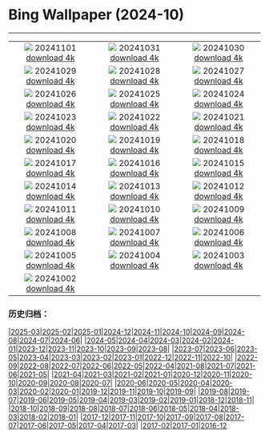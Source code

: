 # Bing Wallpaper (2024-10)
**************
| | | |
|:-:|:-:|:-:|
| ![](https://www.bing.com/th?id=OHR.HauntedEdinburgh_ROW5659836156_1920x1080.jpg) 20241101 [download 4k](https://www.bing.com/th?id=OHR.HauntedEdinburgh_ROW5659836156_UHD.jpg) | ![](https://www.bing.com/th?id=OHR.ValleAostaGranParadiso_ROW5529148067_1920x1080.jpg) 20241031 [download 4k](https://www.bing.com/th?id=OHR.ValleAostaGranParadiso_ROW5529148067_UHD.jpg) | ![](https://www.bing.com/th?id=OHR.GreatOwl_ROW5336296654_1920x1080.jpg) 20241030 [download 4k](https://www.bing.com/th?id=OHR.GreatOwl_ROW5336296654_UHD.jpg) |
| ![](https://www.bing.com/th?id=OHR.PumpkinMist_ROW0565251733_1920x1080.jpg) 20241029 [download 4k](https://www.bing.com/th?id=OHR.PumpkinMist_ROW0565251733_UHD.jpg) | ![](https://www.bing.com/th?id=OHR.PolarBearHug_ROW4148039931_1920x1080.jpg) 20241028 [download 4k](https://www.bing.com/th?id=OHR.PolarBearHug_ROW4148039931_UHD.jpg) | ![](https://www.bing.com/th?id=OHR.GhostForest_ROW3674085851_1920x1080.jpg) 20241027 [download 4k](https://www.bing.com/th?id=OHR.GhostForest_ROW3674085851_UHD.jpg) |
| ![](https://www.bing.com/th?id=OHR.MontBlancMassif_ROW3509551140_1920x1080.jpg) 20241026 [download 4k](https://www.bing.com/th?id=OHR.MontBlancMassif_ROW3509551140_UHD.jpg) | ![](https://www.bing.com/th?id=OHR.BodieCalifornia_ROW2634514963_1920x1080.jpg) 20241025 [download 4k](https://www.bing.com/th?id=OHR.BodieCalifornia_ROW2634514963_UHD.jpg) | ![](https://www.bing.com/th?id=OHR.MadameSherriCastle_ROW2980735079_1920x1080.jpg) 20241024 [download 4k](https://www.bing.com/th?id=OHR.MadameSherriCastle_ROW2980735079_UHD.jpg) |
| ![](https://www.bing.com/th?id=OHR.MonsterDoor_ROW2254969406_1920x1080.jpg) 20241023 [download 4k](https://www.bing.com/th?id=OHR.MonsterDoor_ROW2254969406_UHD.jpg) | ![](https://www.bing.com/th?id=OHR.AutumnCypress_ROW2544482735_1920x1080.jpg) 20241022 [download 4k](https://www.bing.com/th?id=OHR.AutumnCypress_ROW2544482735_UHD.jpg) | ![](https://www.bing.com/th?id=OHR.SmilingSloth_ROW2407860543_1920x1080.jpg) 20241021 [download 4k](https://www.bing.com/th?id=OHR.SmilingSloth_ROW2407860543_UHD.jpg) |
| ![](https://www.bing.com/th?id=OHR.DenderaTemple_ROW1565970744_1920x1080.jpg) 20241020 [download 4k](https://www.bing.com/th?id=OHR.DenderaTemple_ROW1565970744_UHD.jpg) | ![](https://www.bing.com/th?id=OHR.CentralParkAutumn_ROW2004726043_1920x1080.jpg) 20241019 [download 4k](https://www.bing.com/th?id=OHR.CentralParkAutumn_ROW2004726043_UHD.jpg) | ![](https://www.bing.com/th?id=OHR.KochiaJapan_ROW2709910683_1920x1080.jpg) 20241018 [download 4k](https://www.bing.com/th?id=OHR.KochiaJapan_ROW2709910683_UHD.jpg) |
| ![](https://www.bing.com/th?id=OHR.FossilsDorset_ROW2405674098_1920x1080.jpg) 20241017 [download 4k](https://www.bing.com/th?id=OHR.FossilsDorset_ROW2405674098_UHD.jpg) | ![](https://www.bing.com/th?id=OHR.MaraMigration_ROW5831345808_1920x1080.jpg) 20241016 [download 4k](https://www.bing.com/th?id=OHR.MaraMigration_ROW5831345808_UHD.jpg) | ![](https://www.bing.com/th?id=OHR.CocoBeach_ROW1563343376_1920x1080.jpg) 20241015 [download 4k](https://www.bing.com/th?id=OHR.CocoBeach_ROW1563343376_UHD.jpg) |
| ![](https://www.bing.com/th?id=OHR.AlcazarSeville_ROW0922888067_1920x1080.jpg) 20241014 [download 4k](https://www.bing.com/th?id=OHR.AlcazarSeville_ROW0922888067_UHD.jpg) | ![](https://www.bing.com/th?id=OHR.QuebecDuck_ROW0409459903_1920x1080.jpg) 20241013 [download 4k](https://www.bing.com/th?id=OHR.QuebecDuck_ROW0409459903_UHD.jpg) | ![](https://www.bing.com/th?id=OHR.CelticColours_ROW3861704608_1920x1080.jpg) 20241012 [download 4k](https://www.bing.com/th?id=OHR.CelticColours_ROW3861704608_UHD.jpg) |
| ![](https://www.bing.com/th?id=OHR.SoranoItaly_ROW9659332544_1920x1080.jpg) 20241011 [download 4k](https://www.bing.com/th?id=OHR.SoranoItaly_ROW9659332544_UHD.jpg) | ![](https://www.bing.com/th?id=OHR.AspensColorado_ROW9309949443_1920x1080.jpg) 20241010 [download 4k](https://www.bing.com/th?id=OHR.AspensColorado_ROW9309949443_UHD.jpg) | ![](https://www.bing.com/th?id=OHR.MototiOctopus_ROW8930489347_1920x1080.jpg) 20241009 [download 4k](https://www.bing.com/th?id=OHR.MototiOctopus_ROW8930489347_UHD.jpg) |
| ![](https://www.bing.com/th?id=OHR.BoraPapeete_ROW2749253003_1920x1080.jpg) 20241008 [download 4k](https://www.bing.com/th?id=OHR.BoraPapeete_ROW2749253003_UHD.jpg) | ![](https://www.bing.com/th?id=OHR.CoyoteGulch_ROW8299172913_1920x1080.jpg) 20241007 [download 4k](https://www.bing.com/th?id=OHR.CoyoteGulch_ROW8299172913_UHD.jpg) | ![](https://www.bing.com/th?id=OHR.ElephantTeacher_ROW8011424345_1920x1080.jpg) 20241006 [download 4k](https://www.bing.com/th?id=OHR.ElephantTeacher_ROW8011424345_UHD.jpg) |
| ![](https://www.bing.com/th?id=OHR.EuropaMoon_ROW7675171022_1920x1080.jpg) 20241005 [download 4k](https://www.bing.com/th?id=OHR.EuropaMoon_ROW7675171022_UHD.jpg) | ![](https://www.bing.com/th?id=OHR.TajMahalReflection_ROW8732180669_1920x1080.jpg) 20241004 [download 4k](https://www.bing.com/th?id=OHR.TajMahalReflection_ROW8732180669_UHD.jpg) | ![](https://www.bing.com/th?id=OHR.WindRiverAlaska_ROW8103793021_1920x1080.jpg) 20241003 [download 4k](https://www.bing.com/th?id=OHR.WindRiverAlaska_ROW8103793021_UHD.jpg) |
| ![](https://www.bing.com/th?id=OHR.HalfDomeYosemite_ROW8093920979_1920x1080.jpg) 20241002 [download 4k](https://www.bing.com/th?id=OHR.HalfDomeYosemite_ROW8093920979_UHD.jpg) |  |  |

### 历史归档：

|[2025-03](/../2025-03/2025-03.md)|[2025-02](/../2025-02/2025-02.md)|[2025-01](/../2025-01/2025-01.md)|[2024-12](/../2024-12/2024-12.md)|[2024-11](/../2024-11/2024-11.md)|[2024-10](/2024-10.md)|[2024-09](/../2024-09/2024-09.md)|[2024-08](/../2024-08/2024-08.md)|[2024-07](/../2024-07/2024-07.md)|[2024-06](/../2024-06/2024-06.md)|
|[2024-05](/../2024-05/2024-05.md)|[2024-04](/../2024-04/2024-04.md)|[2024-03](/../2024-03/2024-03.md)|[2024-02](/../2024-02/2024-02.md)|[2024-01](/../2024-01/2024-01.md)|[2023-12](/../2023-12/2023-12.md)|[2023-11](/../2023-11/2023-11.md)|[2023-10](/../2023-10/2023-10.md)|[2023-09](/../2023-09/2023-09.md)|[2023-08](/../2023-08/2023-08.md)|
|[2023-07](/../2023-07/2023-07.md)|[2023-06](/../2023-06/2023-06.md)|[2023-05](/../2023-05/2023-05.md)|[2023-04](/../2023-04/2023-04.md)|[2023-03](/../2023-03/2023-03.md)|[2023-02](/../2023-02/2023-02.md)|[2023-01](/../2023-01/2023-01.md)|[2022-12](/../2022-12/2022-12.md)|[2022-11](/../2022-11/2022-11.md)|[2022-10](/../2022-10/2022-10.md)|
|[2022-09](/../2022-09/2022-09.md)|[2022-08](/../2022-08/2022-08.md)|[2022-07](/../2022-07/2022-07.md)|[2022-06](/../2022-06/2022-06.md)|[2022-05](/../2022-05/2022-05.md)|[2022-04](/../2022-04/2022-04.md)|[2021-08](/../2021-08/2021-08.md)|[2021-07](/../2021-07/2021-07.md)|[2021-06](/../2021-06/2021-06.md)|[2021-05](/../2021-05/2021-05.md)|
|[2021-04](/../2021-04/2021-04.md)|[2021-03](/../2021-03/2021-03.md)|[2021-02](/../2021-02/2021-02.md)|[2021-01](/../2021-01/2021-01.md)|[2020-12](/../2020-12/2020-12.md)|[2020-11](/../2020-11/2020-11.md)|[2020-10](/../2020-10/2020-10.md)|[2020-09](/../2020-09/2020-09.md)|[2020-08](/../2020-08/2020-08.md)|[2020-07](/../2020-07/2020-07.md)|
|[2020-06](/../2020-06/2020-06.md)|[2020-05](/../2020-05/2020-05.md)|[2020-04](/../2020-04/2020-04.md)|[2020-03](/../2020-03/2020-03.md)|[2020-02](/../2020-02/2020-02.md)|[2020-01](/../2020-01/2020-01.md)|[2019-12](/../2019-12/2019-12.md)|[2019-11](/../2019-11/2019-11.md)|[2019-10](/../2019-10/2019-10.md)|[2019-09](/../2019-09/2019-09.md)|
|[2019-08](/../2019-08/2019-08.md)|[2019-07](/../2019-07/2019-07.md)|[2019-06](/../2019-06/2019-06.md)|[2019-05](/../2019-05/2019-05.md)|[2019-04](/../2019-04/2019-04.md)|[2019-03](/../2019-03/2019-03.md)|[2019-02](/../2019-02/2019-02.md)|[2019-01](/../2019-01/2019-01.md)|[2018-12](/../2018-12/2018-12.md)|[2018-11](/../2018-11/2018-11.md)|
|[2018-10](/../2018-10/2018-10.md)|[2018-09](/../2018-09/2018-09.md)|[2018-08](/../2018-08/2018-08.md)|[2018-07](/../2018-07/2018-07.md)|[2018-06](/../2018-06/2018-06.md)|[2018-05](/../2018-05/2018-05.md)|[2018-04](/../2018-04/2018-04.md)|[2018-03](/../2018-03/2018-03.md)|[2018-02](/../2018-02/2018-02.md)|[2018-01](/../2018-01/2018-01.md)|
|[2017-12](/../2017-12/2017-12.md)|[2017-11](/../2017-11/2017-11.md)|[2017-10](/../2017-10/2017-10.md)|[2017-09](/../2017-09/2017-09.md)|[2017-08](/../2017-08/2017-08.md)|[2017-07](/../2017-07/2017-07.md)|[2017-06](/../2017-06/2017-06.md)|[2017-05](/../2017-05/2017-05.md)|[2017-04](/../2017-04/2017-04.md)|[2017-03](/../2017-03/2017-03.md)|
|[2017-02](/../2017-02/2017-02.md)|[2017-01](/../2017-01/2017-01.md)|[2016-12](/../2016-12/2016-12.md)